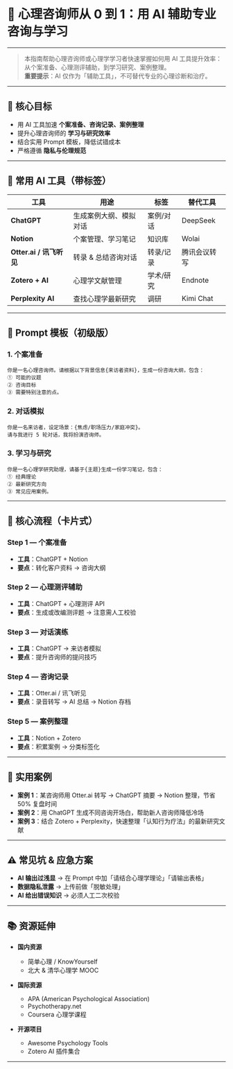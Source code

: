 # 🧠 心理咨询师从 0 到 1：用 AI 辅助专业咨询与学习

---

> 本指南帮助心理咨询师或心理学学习者快速掌握如何用 AI 工具提升效率：从个案准备、心理测评辅助，到学习研究、案例整理。  
> **重要提示**：AI 仅作为「辅助工具」，不可替代专业的心理诊断和治疗。

---

## 🎯 核心目标
- 用 AI 工具加速 **个案准备、咨询记录、案例整理**  
- 提升心理咨询师的 **学习与研究效率**  
- 结合实用 Prompt 模板，降低试错成本  
- 严格遵循 **隐私与伦理规范**

---

## 🔧 常用 AI 工具（带标签）

| 工具 | 用途 | 标签 | 替代工具 |
|------|------|------|----------|
| **ChatGPT** | 生成案例大纲、模拟对话 | 案例/对话 | DeepSeek |
| **Notion** | 个案管理、学习笔记 | 知识库 | Wolai |
| **Otter.ai / 讯飞听见** | 转录 & 总结咨询对话 | 转录/记录 | 腾讯会议转写 |
| **Zotero + AI** | 心理学文献管理 | 学术/研究 | Endnote |
| **Perplexity AI** | 查找心理学最新研究 | 调研 | Kimi Chat |

---

## 📝 Prompt 模板（初级版）

### 1. 个案准备
```text
你是一名心理咨询师。请根据以下背景信息{来访者资料}，生成一份咨询大纲，包含：
① 可能的议题
② 咨询目标
③ 需要特别注意的点。
```

### 2. 对话模拟
```text
你是一名来访者，设定场景：{焦虑/职场压力/家庭冲突}。
请与我进行 5 轮对话，我将扮演咨询师。
```

### 3. 学习与研究
```text
你是一名心理学研究助理，请基于{主题}生成一份学习笔记，包含：
① 经典理论
② 最新研究方向
③ 常见应用案例。
```

---

## 🔄 核心流程（卡片式）

### Step 1 — 个案准备
- **工具**：ChatGPT + Notion  
- **要点**：转化客户资料 → 咨询大纲  

### Step 2 — 心理测评辅助
- **工具**：ChatGPT + 心理测评 API  
- **要点**：生成或改编测评题 → 注意需人工校验  

### Step 3 — 对话演练
- **工具**：ChatGPT → 来访者模拟  
- **要点**：提升咨询师的提问技巧  

### Step 4 — 咨询记录
- **工具**：Otter.ai / 讯飞听见  
- **要点**：录音转写 → AI 总结 → Notion 存档  

### Step 5 — 案例整理
- **工具**：Notion + Zotero  
- **要点**：积累案例 → 分类标签化  

---

## 📌 实用案例

- **案例 1**：某咨询师用 Otter.ai 转写 → ChatGPT 摘要 → Notion 整理，节省 50% 复盘时间  
- **案例 2**：用 ChatGPT 生成不同咨询开场白，帮助新人咨询师降低冷场  
- **案例 3**：结合 Zotero + Perplexity，快速整理「认知行为疗法」的最新研究文献  

---

## ⚠️ 常见坑 & 应急方案

- **AI 输出过浅显** → 在 Prompt 中加「请结合心理学理论」「请输出表格」  
- **数据隐私泄露** → 上传前做「脱敏处理」  
- **AI 给出错误知识** → 必须人工二次校验  

---

## 📚 资源延伸

- **国内资源**  
  - 简单心理 / KnowYourself  
  - 北大 & 清华心理学 MOOC  

- **国际资源**  
  - APA (American Psychological Association)  
  - Psychotherapy.net  
  - Coursera 心理学课程  

- **开源项目**  
  - Awesome Psychology Tools  
  - Zotero AI 插件集合  

---
